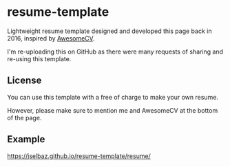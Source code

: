 # resume-template

Lightweight resume template designed and developed this page back in 2016, inspired by [AwesomeCV](https://github.com/posquit0/Awesome-CV).

I'm re-uploading this on GitHub as there were many requests of sharing and re-using this template.


## License

You can use this template with a free of charge to make your own resume.

However, please make sure to mention me and AwesomeCV at the bottom of the page.

## Example

https://jselbaz.github.io/resume-template/resume/
